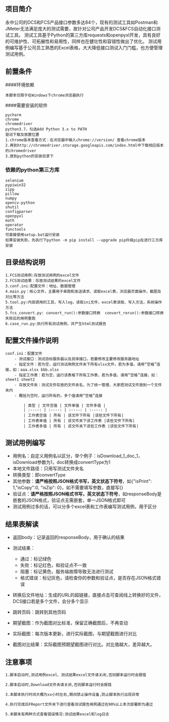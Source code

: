 ## 项目简介  
永中公司的DCS和FCS产品接口参数多达84个，现有的测试工具如Postman和JMeter无法满足庞大的测试需要，故针对公司产品开发DCS&FCS自动化接口测试工具。
测试工具基于Python的第三方库requests和openpyxl开发，具有良好的可维护性、可拓展性和易用性，同样也在健壮性和容错性做出了优化。
测试用例编写基于公司员工熟悉的Excel表格，大大降低接口测试入门门槛，也方便管理测试用例。


## 前置条件
####环境依赖
```shell
本脚本仅限于在Windows下chrome浏览器执行
```
####需要安装的软件
```shell
pycharm 
chrome 
chromedriver 
python3.7，勾选Add Python 3.x to PATH 
驱动下载及放置位置
1.chrome版本查看方式：在浏览器中输入chrome://version/ 查看chrome版本
2.再到http://chromedriver.storage.googleapis.com/index.html中下载相应版本的chromedriver
3.放到python的安装目录下
```
### 依赖的python第三方库
```shell
selenium
pypiwin32
zipp
pillow
numpy
opencv-python
shutil
configparser
openpyxl
math
operator
functools
可直接使用setup.bat运行安装
如果安装失败，先执行下python -m pip install --upgrade pip升级pip在进行三方库安装
```


## 目录结构说明
```shell
1.FCS测试用例:存放测试用例的excel文件
2.FCS测试结果：存放测试结果的excel文件
3.conf.ini:配置文件：地址、数据管理
4.main.py：核心文件，主要用于串跑和发送请求、读取excel表，浏览器页面操作，截图及对比等方法
5.tool.py:内部调用的工具，写入log，读取ini文件，excel表读取、写入方法，系统操作方法
5.fcs_convert.py: convert_run():参数接口转换  convert_rerun():参数接口转换失败后的用例重跑
6.case_run.py:执行所有测试用例，并产生html测试报告
```


## 配置文件操作说明
```shell
conf.ini：配置文件
    - 测试接口：测试目标服务器以及具体接口，若要修改主要修改服务器地址
    - 指定文件：若为空，运行测试用例文件夹下所有xlsx文件，若为多值，请用“空格”连接，如：aaa.xlsx bbb.xlsx
    - 指定工作表：若为空，运行该表格下所有工作表，若为多值，请用“空格”连接，如：sheet1 sheet2
    - 存放文件夹：测试文件存放的文件夹名，为了统一管理，大家把测试文件放到一个文件夹内
    - 概括为空时，运行所有的，多个值请用“空格”连接
    
        | 类型 | 文件空值 | 文件单值 | 文件多值 |
        | :----: | :----: | :----: | :----: |
        | 工作表空值 | 所有 | 该文件下所有 |该些文件下所有|
        | 工作表单值 | 所有 | 该文件夹下该工作表 |该些文件下所有|
        | 工作表多值 | 所有 | 该文件夹下该些工作表 |该些文件下所有|  
```
## 测试用例编写
- 用例名：自定义用例名以区分，举个例子：isDownload_1_doc_1，isDownload参数为1，doc转换成convertType为1
- 本地文件路径：只用写测试文件夹名
- 转换类型：即convertType
- 其他参数：**请严格按照JSON格式书写，英文状态下符号**，如{"isPrint": 1,"isCopy":0, "isZip": 0}，如不需要填写参数，直接写{}
- 验证点：**请严格按照JSON格式书写，英文状态下符号**，如responseBody是嵌套的JSON格式，验证点无需嵌套，单一JSON格式即可
- 测试用例过多的话，可以分多个excel表和工作表编写测试用例，用于区分
## 结果表解读
- 返回body：记录返回的responseBody，用于确认的结果

- 测试结果：
    - 通过：标记绿色
    - 失败：标记红色，和验证点不一致
    - 阻塞：标记黄色，服务端故障导致无法进行测试
    - 格式错误：标记灰色，请检查你的参数和验证点，是否存在JSON格式错误

- 转换后文件地址：生成的URL的超链接，直接点击可查阅线上转换好的文件，DCS接口若是多个文件，会分多个显示
- 跳转页码：跳转到其他页码
- 期望截图：作为截图对比标准，保留正确截图后，不再变动
- 实际截图：每次版本更新，进行实际截图，与期望截图进行对比
- 截图对比结果：实际截图预期望截图进行对比。对比值越大，差异越大。

## 注意事项
```shell
1.脚本启动时,测试用例excel、测试结果excel文件请关闭,否则脚本运行时会报错

2.脚本启动时,Download文件夹请关闭,否则脚本运行时会报错

3.本脚本执行时间大概为xx小时左右,期间禁止操作设备,防止脚本执行出现异常

4.执行完成后FReport文件夹下进行查看测试报告用例通过在90%以上本次部署即为通过

5.本脚本有两种方式查看错误情况:测试结果excel和log日志

```

